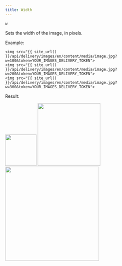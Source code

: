 ```yaml
---
title: Width
---
```


`w`

Sets the width of the image, in pixels.

Example:

```twig
<img src="{{ site_url() }}/api/delivery/images/en/content/media/image.jpg?w=100&token=YOUR_IMAGES_DELIVERY_TOKEN">
<img src="{{ site_url() }}/api/delivery/images/en/content/media/image.jpg?w=200&token=YOUR_IMAGES_DELIVERY_TOKEN">
<img src="{{ site_url() }}/api/delivery/images/en/content/media/image.jpg?w=300&token=YOUR_IMAGES_DELIVERY_TOKEN">
```

Result:

<img width="100" class="inline" src="[site_url]/api/delivery/images/en/content/media/image.jpg?q=70&w=100&dpr=2&token=4864fb8e1ebe080e6e4ad5c4363083a6">
<img width="200" class="inline" src="[site_url]/api/delivery/images/en/content/media/image.jpg?q=70&w=200&dpr=2&token=4864fb8e1ebe080e6e4ad5c4363083a6">
<img width="300" class="inline" src="[site_url]/api/delivery/images/en/content/media/image.jpg?q=70&w=300&dpr=2&token=4864fb8e1ebe080e6e4ad5c4363083a6">
